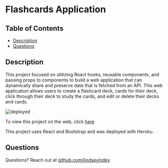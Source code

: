 # Flashcards Application 

## Table of Contents
* [Description](#description)
* [Questions](#questions)

## Description
This project focused on utilizing React hooks, reusable components, and passing props to components to build a web application that can dynamically share and preserve data that is fetched from an API. This web application allows users to create a flashcard deck, cards for their deck, click through their deck to study the cards, and edit or delete their decks and cards.

![deployed](https://gyazo.com/58d191cd78e90b02eb260b50ef1b5f9a.png)

To view this project on the web, click [here]()

This project uses React and Bootstrap and was deployed with Heroku.

## Questions
Questions? Reach out at [github.com/lindseyindev](github.com/lindseyindev)
